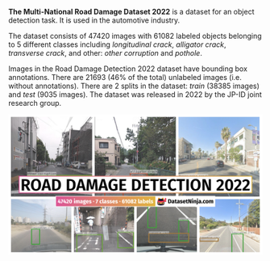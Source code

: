 **The Multi-National Road Damage Dataset 2022** is a dataset for an object detection task. It is used in the automotive industry. 

The dataset consists of 47420 images with 61082 labeled objects belonging to 5 different classes including *longitudinal crack*, *alligator crack*, *transverse crack*, and other: *other corruption* and *pothole*.

Images in the Road Damage Detection 2022 dataset have bounding box annotations. There are 21693 (46% of the total) unlabeled images (i.e. without annotations). There are 2 splits in the dataset: *train* (38385 images) and *test* (9035 images). The dataset was released in 2022 by the JP-ID joint research group.

<img src="https://github.com/dataset-ninja/road-damage-detector/raw/main/visualizations/poster.png">
